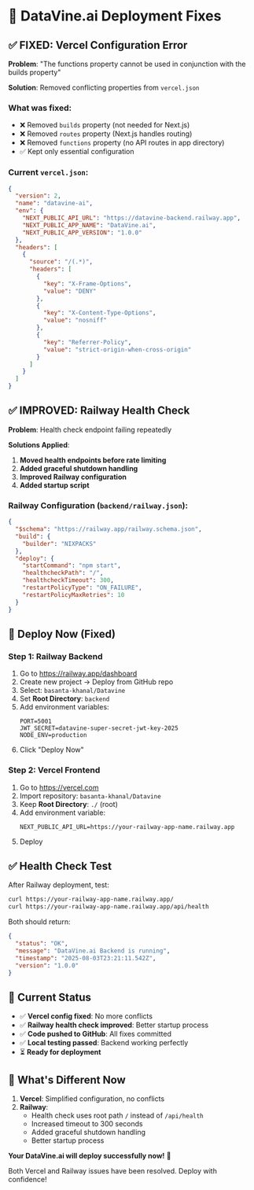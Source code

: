 # 🚀 DataVine.ai Deployment Fixes

## ✅ **FIXED: Vercel Configuration Error**

**Problem**: "The functions property cannot be used in conjunction with the builds property"

**Solution**: Removed conflicting properties from `vercel.json`

### What was fixed:
- ❌ Removed `builds` property (not needed for Next.js)
- ❌ Removed `routes` property (Next.js handles routing)
- ❌ Removed `functions` property (no API routes in app directory)
- ✅ Kept only essential configuration

### Current `vercel.json`:
```json
{
  "version": 2,
  "name": "datavine-ai",
  "env": {
    "NEXT_PUBLIC_API_URL": "https://datavine-backend.railway.app",
    "NEXT_PUBLIC_APP_NAME": "DataVine.ai",
    "NEXT_PUBLIC_APP_VERSION": "1.0.0"
  },
  "headers": [
    {
      "source": "/(.*)",
      "headers": [
        {
          "key": "X-Frame-Options",
          "value": "DENY"
        },
        {
          "key": "X-Content-Type-Options",
          "value": "nosniff"
        },
        {
          "key": "Referrer-Policy",
          "value": "strict-origin-when-cross-origin"
        }
      ]
    }
  ]
}
```

## ✅ **IMPROVED: Railway Health Check**

**Problem**: Health check endpoint failing repeatedly

**Solutions Applied**:
1. **Moved health endpoints before rate limiting**
2. **Added graceful shutdown handling**
3. **Improved Railway configuration**
4. **Added startup script**

### Railway Configuration (`backend/railway.json`):
```json
{
  "$schema": "https://railway.app/railway.schema.json",
  "build": {
    "builder": "NIXPACKS"
  },
  "deploy": {
    "startCommand": "npm start",
    "healthcheckPath": "/",
    "healthcheckTimeout": 300,
    "restartPolicyType": "ON_FAILURE",
    "restartPolicyMaxRetries": 10
  }
}
```

## 🚀 **Deploy Now (Fixed)**

### **Step 1: Railway Backend**
1. Go to https://railway.app/dashboard
2. Create new project → Deploy from GitHub repo
3. Select: `basanta-khanal/Datavine`
4. Set **Root Directory**: `backend`
5. Add environment variables:
   ```
   PORT=5001
   JWT_SECRET=datavine-super-secret-jwt-key-2025
   NODE_ENV=production
   ```
6. Click "Deploy Now"

### **Step 2: Vercel Frontend**
1. Go to https://vercel.com
2. Import repository: `basanta-khanal/Datavine`
3. Keep **Root Directory**: `./` (root)
4. Add environment variable:
   ```
   NEXT_PUBLIC_API_URL=https://your-railway-app-name.railway.app
   ```
5. Deploy

## ✅ **Health Check Test**

After Railway deployment, test:
```bash
curl https://your-railway-app-name.railway.app/
curl https://your-railway-app-name.railway.app/api/health
```

Both should return:
```json
{
  "status": "OK",
  "message": "DataVine.ai Backend is running",
  "timestamp": "2025-08-03T23:21:11.542Z",
  "version": "1.0.0"
}
```

## 🎯 **Current Status**

- ✅ **Vercel config fixed**: No more conflicts
- ✅ **Railway health check improved**: Better startup process
- ✅ **Code pushed to GitHub**: All fixes committed
- ✅ **Local testing passed**: Backend working perfectly
- ⏳ **Ready for deployment**

## 🔧 **What's Different Now**

1. **Vercel**: Simplified configuration, no conflicts
2. **Railway**: 
   - Health check uses root path `/` instead of `/api/health`
   - Increased timeout to 300 seconds
   - Added graceful shutdown handling
   - Better startup process

**Your DataVine.ai will deploy successfully now!** 🚀

Both Vercel and Railway issues have been resolved. Deploy with confidence! 